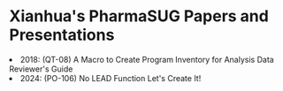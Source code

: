 # Xianhua's PharmaSUG Papers and Presentations
<li>2018: (QT-08) A Macro to Create Program Inventory for Analysis Data Reviewer's Guide</li>
<li>2024: (PO-106) No LEAD Function Let's Create It!</li>
